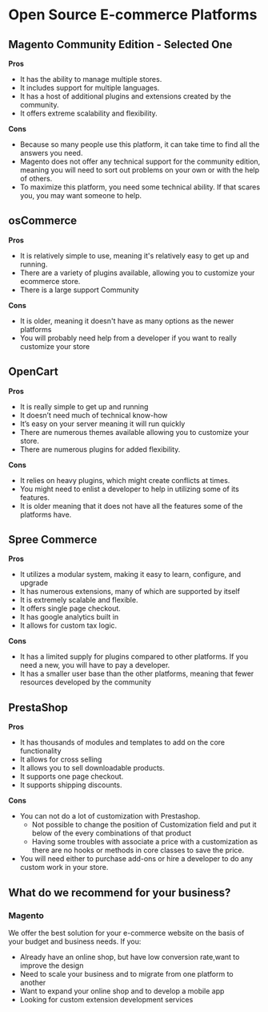 # Open Source E-commerce Platforms

## Magento Community Edition - Selected One

**Pros**
- It has the ability to manage multiple stores.
- It includes support for multiple languages.
- It has a host of additional plugins and extensions created by the community.
- It offers extreme scalability and flexibility.

**Cons**
- Because so many people use this platform, it can take time to find all the answers you need.
- Magento does not offer any technical support for the community edition, meaning you will need to sort out problems on your own or with the help of others.
- To maximize this platform, you need some technical ability. If that scares you, you may want someone to help.

## osCommerce

**Pros**
- It is relatively simple to use, meaning it's relatively easy to get up and running.
- There are a variety of plugins available, allowing you to customize your ecommerce store.
- There is a large support Community

**Cons**
- It is older, meaning it doesn't have as many options as the newer platforms
- You will probably need help from a developer if you want to really customize your store

## OpenCart

**Pros**
- It is really simple to get up and running
- It doesn’t need much of technical know-how
- It’s easy on your server meaning it will run quickly 
- There are numerous themes available allowing you to customize your store.
- There are numerous plugins for added flexibility.

**Cons**
- It relies on heavy plugins, which might create conflicts at times.
- You might need to enlist a developer to help in utilizing some of its features.
- It is older meaning that it does not have all the features some of the platforms have.

## Spree Commerce

**Pros**
- It utilizes a modular system, making it easy to learn, configure, and upgrade
- It has numerous extensions, many of which are supported by itself
- It is extremely scalable and flexible.
- It offers single page checkout.
- It has google analytics built in 
- It allows for custom tax logic.

**Cons**
- It has a limited supply for plugins compared to other platforms. If you need a new, you will have to pay a developer.
- It has a smaller user base than the other platforms, meaning that fewer resources developed by the community

## PrestaShop

**Pros**
- It has thousands of modules and templates to add on the core functionality
- It allows for cross selling
- It allows you to sell downloadable products.
- It supports one page checkout.
- It supports shipping discounts.

**Cons**
- You can not do a lot of customization with Prestashop.
    - Not possible to change the position of Customization field and put it below of the every combinations of that product
    - Having some troubles with associate a price with a customization as there are no hooks or methods in core classes to save the price.
- You will need either to purchase add-ons or hire a developer to do any custom work in your store.

## What do we recommend for your business?

### Magento

We offer the best solution for your e-commerce website on the basis of your budget and
business needs. If you:

- Already have an online shop, but have low conversion rate,want to improve the design
- Need to scale your business and to migrate from one platform to another
- Want to expand your online shop and to develop a mobile app
- Looking for custom extension development services
